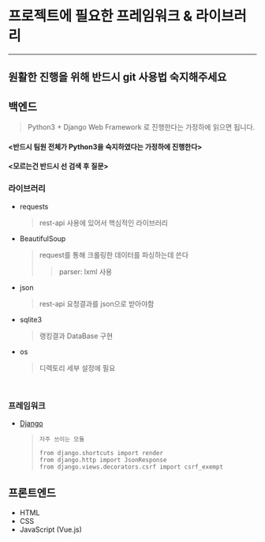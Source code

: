 # 프로젝트에 필요한 프레임워크 & 라이브러리

---



## 원활한 진행을 위해 반드시 git 사용법 숙지해주세요



## 백엔드

> Python3 + Django Web Framework 로 진행한다는 가정하에 읽으면 됩니다.



#### <반드시 팀원 전체가 Python3을 숙지하였다는 가정하에 진행한다>

#### <모르는건 반드시 선 검색 후 질문>



### 라이브러리

* requests

  > rest-api 사용에 있어서 핵심적인 라이브러리


* BeautifulSoup

  > request를 통해 크롤링한 데이터를 파싱하는데 쓴다 
  >
  > > parser: lxml 사용

* json

  > rest-api 요청결과를 json으로 받아야함

* sqlite3

  > 랭킹결과 DataBase 구현

* os

  > 디렉토리 세부 설정에 필요

  ​



### 프레임워크

* [Django](https://tutorial.djangogirls.org/ko/)

  > ```
  > 자주 쓰이는 모듈
  >
  > from django.shortcuts import render
  > from django.http import JsonResponse
  > from django.views.decorators.csrf import csrf_exempt
  > ```






## 프론트엔드

* HTML
* CSS
* JavaScript (Vue.js)









